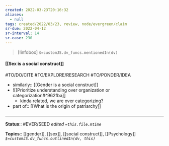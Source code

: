 ```yaml
---
created: 2022-03-23T20:16:32 
aliases:
  - null
tags: created/2022/03/23, review, node/evergreen/claim
sr-due: 2022-04-12
sr-interval: 14
sr-ease: 230
---
```

> [!infobox]
`$=customJS.dv_funcs.mentionedIn(dv)`

#### [[Sex is a social construct]] 

#TO/DO/CITE #TO/EXPLORE/RESEARCH #TO/PONDER/IDEA 

- similarly:: [[Gender is a social construct]]
- ![[Prioritize understanding over organization or categorization#^962fba]]
	- kinda related, we are over categorizing?
- part of:: [[What is the origin of patriarchy]]

### <hr class="footnote"/>

**Status**:: #EVER/SEED 
*edited `=this.file.mtime`*

**Topics**:: [[gender]], [[sex]], [[social construct]], [[Psychology]] 
*`$=customJS.dv_funcs.outlinedIn(dv, this)`*
